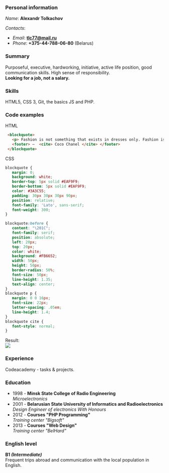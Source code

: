 ### Personal information
*Name*: __Alexandr Tolkachov__

_Contacts_: 
* *Email*: **tlc77@mail.ru**
* *Phone*: **+375-44-788-06-80** (Belarus)

### Summary
Purposeful, executive, hardworking, initiative, active life position, good communication skills. High sense of responsibility.  
 __Looking for a job, not a salary.__

### Skills
HTML5, CSS 3, Git, the basics JS and PHP.

### Code examples  
HTML
```html
 <blockquote>
   <p> Fashion is not something that exists in dresses only. Fashion is in the sky, in the street, fashion has to do with ideas, the way we live, what is happening. </p>
   <footer> —  <cite> Coco Chanel </cite> </footer>
 </blockquote>
```
CSS
```css
blockquote {
   margin: 0;
   background: white;
   border-top: 5px solid #EAF9F9;
   border-bottom: 5px solid #EAF9F9;
   color: #3A3C55;
   padding: 30px 30px 30px 90px;
   position: relative;
   font-family: 'Lato', sans-serif;
   font-weight: 300;
}

blockquote:before {
   content: "\201C";
   font-family: serif;
   position: absolute;
   left: 20px;
   top: 20px;
   color: white;
   background: #FB6652;
   width: 50px;
   height: 50px;
   border-radius: 50%;
   font-size: 50px;
   line-height: 1.35;
   text-align: center;
}
blockquote p {
   margin: 0 0 16px;
   font-size: 22px;
   letter-spacing: .05em;
   line-height: 1.4;
}
blockquote cite {
   font-style: normal;
}
```

Result:  
![](https://cloclo41.datacloudmail.ru/view/Screenshot_28.png?etag=94C631070C9070C133EAC1E92637680A24DD20CB&x-email=i9997117%40gmail.com)

### Experience
Codeacademy - tasks & projects.

### Education
 * 1998 - __Minsk State College of Radio Engineering__   
 *Microelectronics*   
 * 2001 - __Belarusian State University of Informatics and Radioelectronics__    
 _Design Engineer of electronics With Honours_
 * 2012 - __Courses "PHP Programming"__  
 _Training center "Bigsoft"_
* 2013 - __Courses "Web Design"__  
_Training center "BelHard"_

### English level

**B1 _(Intermediate)_**  
Frequent trips abroad and communication with the local population in English.